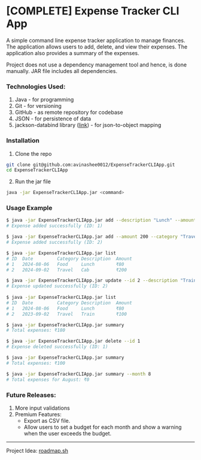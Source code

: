 # [COMPLETE] Expense Tracker CLI App

A simple command line expense tracker application to manage finances. The application allows users to add, delete, and view their expenses. The application also provides a summary of the expenses.

Project does not use a dependency management tool and hence, is done manually. JAR file includes all dependencies.

### Technologies Used:
1. Java - for programming
2. Git - for versioning
3. GitHub - as remote repository for codebase
4. JSON - for persistence of data
5. jackson-databind library ([link](https://github.com/FasterXML/jackson-databind)) - for json-to-object mapping

### Installation
1. Clone the repo
```bash
git clone git@github.com:avinashee0012/ExpenseTrackerCLIApp.git
cd ExpenseTrackerCLIApp
```
2. Run the jar file
```bash
java -jar ExpenseTrackerCLIApp.jar <command>
```

### Usage Example
```bash
$ java -jar ExpenseTrackerCLIApp.jar add --description "Lunch" --amount 80 --category "Food"
# Expense added successfully (ID: 1)

$ java -jar ExpenseTrackerCLIApp.jar add --amount 200 --category "Travel" --description "Cab"
# Expense added successfully (ID: 2)

$ java -jar ExpenseTrackerCLIApp.jar list
# ID  Date         Category Description  Amount
# 1   2024-08-06   Food     Lunch        ₹80
# 2   2024-09-02   Travel   Cab          ₹200

$ java -jar ExpenseTrackerCLIApp.jar update --id 2 --description "Train" --amount 100
# Expense updated successfully (ID: 2)
  
$ java -jar ExpenseTrackerCLIApp.jar list
# ID  Date         Category Description  Amount
# 1   2024-08-06   Food     Lunch        ₹80
# 2   2023-09-02   Travel   Train        ₹100

$ java -jar ExpenseTrackerCLIApp.jar summary
# Total expenses: ₹180

$ java -jar ExpenseTrackerCLIApp.jar delete --id 1
# Expense deleted successfully (ID: 1)

$ java -jar ExpenseTrackerCLIApp.jar summary
# Total expenses: ₹100

$ java -jar ExpenseTrackerCLIApp.jar summary --month 8
# Total expenses for August: ₹0
```

### Future Releases:
1. More input validations
2. Premium Features:
    - Export as CSV file.
    - Allow users to set a budget for each month and show a warning when the user exceeds the budget.

_____

Project Idea: [roadmap.sh](https://roadmap.sh/projects/expense-tracker) 
